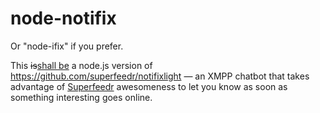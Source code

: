 # node-notifix

Or "node-ifix" if you prefer.

This <del>is</del><ins>shall be</ins> a node.js version of https://github.com/superfeedr/notifixlight — an XMPP chatbot that takes advantage of [Superfeedr](http://superfeedr.com/) awesomeness to let you know as soon as something interesting goes online.